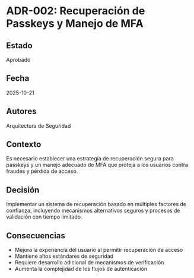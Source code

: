 # ADR-002: Recuperación de Passkeys y Manejo de MFA

## Estado
Aprobado

## Fecha
2025-10-21

## Autores
Arquitectura de Seguridad

## Contexto
Es necesario establecer una estrategia de recuperación segura para passkeys y un manejo adecuado de MFA que proteja a los usuarios contra fraudes y pérdida de acceso.

## Decisión
Implementar un sistema de recuperación basado en múltiples factores de confianza, incluyendo mecanismos alternativos seguros y procesos de validación con tiempo limitado.

## Consecuencias
- Mejora la experiencia del usuario al permitir recuperación de acceso
- Mantiene altos estándares de seguridad
- Requiere desarrollo adicional de mecanismos de verificación
- Aumenta la complejidad de los flujos de autenticación
